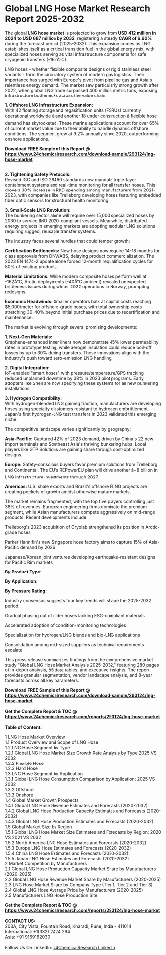 <h1>Global LNG Hose Market Research Report 2025-2032</h1><p>The global <strong>LNG hose market</strong> is projected to grow from <strong>USD 412 million in 2024 to USD 687 million by 2032</strong>, registering a steady <strong>CAGR of 6.60%</strong> during the forecast period (2025-2032). This expansion comes as LNG establishes itself as a critical transition fuel in the global energy mix, with specialized hoses serving as vital infrastructure components for safe cryogenic transfers (-162Â°C).</p><p>LNG hoses - whether flexible composite designs or rigid stainless steel variants - form the circulatory system of modern gas logistics. Their importance has surged with Europe's pivot from pipeline gas and Asia's relentless energy demand. The market saw particularly strong growth after 2022, when global LNG trade surpassed 400 million metric tons, exposing infrastructure bottlenecks across the value chain.</p><p><strong>1. Offshore LNG Infrastructure Expansion:</strong><br>
With 42 floating storage and regasification units (FSRUs) currently operational worldwide â and another 18 under construction â flexible hose demand has skyrocketed. These marine applications account for over 65% of current market value due to their ability to handle dynamic offshore conditions. The segment grew at 9.2% annually since 2020, outperforming onshore applications.</p><div><b>Download FREE Sample of this Report @ 
            <a href="https://www.24chemicalresearch.com/download-sample/293124/lng-hose-market">
            https://www.24chemicalresearch.com/download-sample/293124/lng-hose-market</a></b></div><br><p><strong>2. Tightening Safety Protocols:</strong><br>
Revised IGC and ISO 28460 standards now mandate triple-layer containment systems and real-time monitoring for all transfer hoses. This drove a 30% increase in R&amp;D spending among manufacturers from 2021-2023, with companies like Trelleborg developing hoses featuring embedded fiber optic sensors for structural health monitoring.</p><p><strong>3. Small-Scale LNG Revolution:</strong><br>
The bunkering sector alone will require over 15,000 specialized hoses by 2030 to service IMO 2020-compliant vessels. Meanwhile, distributed energy projects in emerging markets are adopting modular LNG solutions requiring rugged, reusable transfer systems.</p><p>The industry faces several hurdles that could temper growth:</p><p><strong>Certification Bottlenecks:</strong> New hose designs now require 14-18 months for class approvals from DNV/ABS, delaying product commercialization. The 2023 EN 1474-2 update alone forced 12-month requalification cycles for 80% of existing products.</p><p><strong>Material Limitations:</strong> While modern composite hoses perform well at -162Â°C, Arctic deployments (-40Â°C ambient) revealed unexpected brittleness issues during winter 2022 operations in Norway, prompting redesigns.</p><p><strong>Economic Headwinds:</strong> Smaller operators balk at capital costs reaching $5,000/meter for offshore-grade hoses, with total ownership costs stretching 30-40% beyond initial purchase prices due to recertification and maintenance.</p><p>The market is evolving through several promising developments:</p><p><strong>1. Next-Gen Materials:</strong><br>
Graphene-enhanced inner liners now demonstrate 45% lower permeability rates in prototype testing, while aerogel insulation could reduce boil-off losses by up to 30% during transfers. These innovations align with the industry's push toward zero-emission LNG handling.</p><p><strong>2. Digital Integration:</strong><br>
IoT-enabled "smart hoses" with pressure/temperature/GPS tracking reduced unplanned downtime by 38% in 2023 pilot programs. Early adopters like Shell are now specifying these systems for all new bunkering installations.</p><p><strong>3. Hydrogen Compatibility:</strong><br>
With hydrogen-blended LNG gaining traction, manufacturers are developing hoses using specialty elastomers resistant to hydrogen embrittlement. Japan's first hydrogen-LNG test transfers in 2023 validated this emerging niche.</p><p>The competitive landscape varies significantly by geography:</p><p><strong>Asia-Pacific:</strong> Captured 42% of 2023 demand, driven by China's 22 new import terminals and Southeast Asia's thriving bunkering hubs. Local players like GTP Solutions are gaining share through cost-optimized designs.</p><p><strong>Europe:</strong> Safety-conscious buyers favor premium solutions from Trelleborg and Continental. The EU's REPowerEU plan will drive another â¬8 billion in LNG infrastructure investments through 2027.</p><p><strong>Americas:</strong> U.S. shale exports and Brazil's offshore FLNG projects are creating pockets of growth amidst otherwise mature markets.</p><p>The market remains fragmented, with the top five players controlling just 38% of revenues. European engineering firms dominate the premium segment, while Asian manufacturers compete aggressively on mid-range products. Recent developments include:</p><p>Trelleborg's 2023 acquisition of Cryolab strengthened its position in Arctic-grade hoses</p><p>Parker Hannifin's new Singapore hose factory aims to capture 15% of Asia-Pacific demand by 2026</p><p>Japanese/Korean joint ventures developing earthquake-resistant designs for Pacific Rim markets</p><p><strong>By Product Type:</strong></p><p><strong>By Application:</strong></p><p><strong>By Pressure Rating:</strong></p><p>Industry consensus suggests four key trends will shape the 2025-2032 period:</p><p>Gradual phasing out of older hoses lacking ESG-compliant materials</p><p>Accelerated adoption of condition-monitoring technologies</p><p>Specialization for hydrogen/LNG blends and bio-LNG applications</p><p>Consolidation among mid-sized suppliers as technical requirements escalate</p><p>This press release summarizes findings from the comprehensive market study "Global LNG Hose Market Analysis 2025-2032," featuring 280 pages of in-depth analysis, 85 data tables, and executive insights. The report provides granular segmentation, vendor landscape analysis, and 8-year forecasts across all key parameters.</p><div><b>Download FREE Sample of this Report @ 
            <a href="https://www.24chemicalresearch.com/download-sample/293124/lng-hose-market">
            https://www.24chemicalresearch.com/download-sample/293124/lng-hose-market</a></b></div><br><div><b>Get the Complete Report & TOC @ 
            <a href="https://www.24chemicalresearch.com/reports/293124/lng-hose-market">
            https://www.24chemicalresearch.com/reports/293124/lng-hose-market</a></b></div><br>
            <b>Table of Content:</b><p>1 LNG Hose Market Overview<br />
    1.1 Product Overview and Scope of LNG Hose<br />
    1.2 LNG Hose Segment by Type<br />
        1.2.1 Global LNG Hose Market Size Growth Rate Analysis by Type 2025 VS 2032<br />
        1.2.2 Flexible Hose<br />
        1.2.3 Hard Hose<br />
    1.3 LNG Hose Segment by Application<br />
        1.3.1 Global LNG Hose Consumption Comparison by Application: 2025 VS 2032<br />
        1.3.2 Offshore<br />
        1.3.3 Onshore<br />
    1.4 Global Market Growth Prospects<br />
        1.4.1 Global LNG Hose Revenue Estimates and Forecasts (2020-2032)<br />
        1.4.2 Global LNG Hose Production Capacity Estimates and Forecasts (2020-2032)<br />
        1.4.3 Global LNG Hose Production Estimates and Forecasts (2020-2032)<br />
    1.5 Global Market Size by Region<br />
        1.5.1 Global LNG Hose Market Size Estimates and Forecasts by Region: 2020 VS 2021 VS 2032<br />
        1.5.2 North America LNG Hose Estimates and Forecasts (2020-2032)<br />
        1.5.3 Europe LNG Hose Estimates and Forecasts (2020-2032)<br />
        1.5.4 China LNG Hose Estimates and Forecasts (2020-2032)<br />
        1.5.5 Japan LNG Hose Estimates and Forecasts (2020-2032)<br />
2 Market Competition by Manufacturers<br />
    2.1 Global LNG Hose Production Capacity Market Share by Manufacturers (2020-2025)<br />
    2.2 Global LNG Hose Revenue Market Share by Manufacturers (2020-2025)<br />
    2.3 LNG Hose Market Share by Company Type (Tier 1, Tier 2 and Tier 3)<br />
    2.4 Global LNG Hose Average Price by Manufacturers (2020-2025)<br />
    2.5 Manufacturers LNG Hose Production Site</p><div><b>Get the Complete Report & TOC @ 
            <a href="https://www.24chemicalresearch.com/reports/293124/lng-hose-market">
            https://www.24chemicalresearch.com/reports/293124/lng-hose-market</a></b></div><br><b>CONTACT US:</b><br>
            203A, City Vista, Fountain Road, Kharadi, Pune, India - 411014<br>
            International: +1(332) 2424 294<br>
            Asia: +91 9169162030 <br><br>
            Follow Us On LinkedIn: <a href="https://www.linkedin.com/company/24chemicalresearch/">24ChemicalResearch LinkedIn</a>